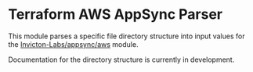 # Terraform AWS AppSync Parser

This module parses a specific file directory structure into input values for the [Invicton-Labs/appsync/aws](https://registry.terraform.io/modules/Invicton-Labs/appsync/aws/latest) module.

Documentation for the directory structure is currently in development.